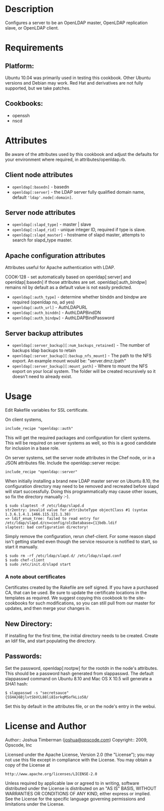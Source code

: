 Description
===========

Configures a server to be an OpenLDAP master, OpenLDAP replication
slave, or OpenLDAP client.

Requirements
============

## Platform:

Ubuntu 10.04 was primarily used in testing this cookbook. Other Ubuntu
versions and Debian may work. Red Hat and derivatives are not fully
supported, but we take patches.

## Cookbooks:

* openssh
* nscd

Attributes
==========

Be aware of the attributes used by this cookbook and adjust the
defaults for your environment where required, in
attributes/openldap.rb.

## Client node attributes

* `openldap[:basedn]` - basedn
* `openldap[:server]` - the LDAP server fully qualified domain name,
  default `'ldap'.node[:domain]`.

## Server node attributes

* `openldap[:slapd_type]` - master | slave
* `openldap[:slapd_rid]` - unique integer ID, required if type is slave.
* `openldap[:slapd_master]` - hostname of slapd master, attempts to
  search for slapd_type master.

## Apache configuration attributes

Attributes useful for Apache authentication with LDAP.

COOK-128 - set automatically based on openldap[:server] and
openldap[:basedn] if those attributes are set. openldap[:auth_bindpw]
remains nil by default as a default value is not easily predicted.

* `openldap[:auth_type]` - determine whether binddn and bindpw are
  required (openldap no, ad yes)
* `openldap[:auth_url]` - AuthLDAPURL
* `openldap[:auth_binddn]` - AuthLDAPBindDN
* `openldap[:auth_bindpw]` - AuthLDAPBindPassword

## Server backup attributes
* `openldap[:server_backup][:num_backups_retained]` - The number of backups ldap backups
  to retain
* `openldap[:server_backup][:backup_nfs_mount]` - The path to the NFS export.  An example
mount would be: "server.dmz:/path"
* `openldap[:server_backup][:mount_path]` - Where to mount the NFS export on your local
system.  The folder will be created recursively so it doesn't need to already exist.

Usage
=====

Edit Rakefile variables for SSL certificate.

On client systems,

    include_recipe "openldap::auth"

This will get the required packages and configuration for client
systems. This will be required on server systems as well, so this is a
good candidate for inclusion in a base role.

On server systems, set the server node attributes in the Chef node, or
in a JSON attributes file. Include the openldap::server recipe:

    include_recipe "openldap::server"

When initially installing a brand new LDAP master server on Ubuntu
8.10, the configuration directory may need to be removed and recreated
before slapd will start successfully. Doing this programmatically may
cause other issues, so fix the directory manually :-).

    $ sudo slaptest -F /etc/ldap/slapd.d
    str2entry: invalid value for attributeType objectClass #1 (syntax 1.3.6.1.4.1.1466.115.121.1.38)
    => ldif_enum_tree: failed to read entry for /etc/ldap/slapd.d/cn=config/olcDatabase={1}bdb.ldif
    slaptest: bad configuration directory!

Simply remove the configuration, rerun chef-client. For some reason
slapd isn't getting started even though the service resource is
notified to start, so start it manually.

    $ sudo rm -rf /etc/ldap/slapd.d/ /etc/ldap/slapd.conf
    $ sudo chef-client
    $ sudo /etc/init.d/slapd start

### A note about certificates

Certificates created by the Rakefile are self signed. If you have a
purchased CA, that can be used. Be sure to update the certificate
locations in the templates as required. We suggest copying this
cookbook to the site-cookbooks for such modifications, so you can
still pull from our master for updates, and then merge your changes
in.

## New Directory:

If installing for the first time, the initial directory needs to be created. Create an ldif file, and start populating the directory.

## Passwords:

Set the password, openldap[:rootpw] for the rootdn in the node's attributes. This should be a password hash generated from slappasswd. The default slappasswd command on Ubuntu 8.10 and Mac OS X 10.5 will generate a SHA1 hash:

    $ slappasswd -s "secretsauce"
    {SSHA}6BjlvtSbVCL88li8IorkqMSofkLio58/

Set this by default in the attributes file, or on the node's entry in the webui.

License and Author
==================

Author:: Joshua Timberman (<joshua@opscode.com>)
Copyright:: 2009, Opscode, Inc

Licensed under the Apache License, Version 2.0 (the "License");
you may not use this file except in compliance with the License.
You may obtain a copy of the License at

    http://www.apache.org/licenses/LICENSE-2.0

Unless required by applicable law or agreed to in writing, software
distributed under the License is distributed on an "AS IS" BASIS,
WITHOUT WARRANTIES OR CONDITIONS OF ANY KIND, either express or implied.
See the License for the specific language governing permissions and
limitations under the License.
